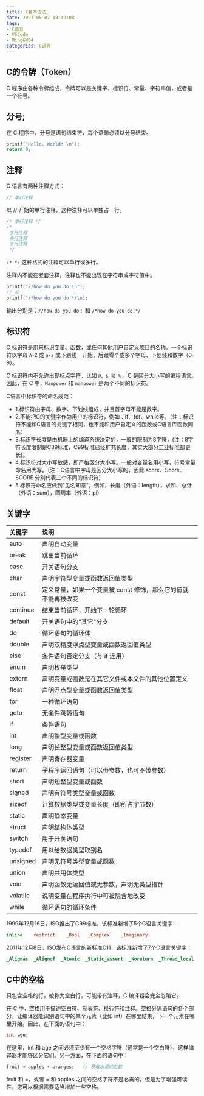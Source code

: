 ```yaml
---
title: C基本语法
date: 2021-05-07 13:49:08
tags:
- C语言
- VSCode
- MingGW64
categories: C语言
---
```


## C的令牌（Token）

C 程序由各种令牌组成，令牌可以是关键字、标识符、常量、字符串值，或者是一个符号。

## 分号;

在 C 程序中，分号是语句结束符，每个语句必须以分号结束。

```c
printf("Hello, World! \n");
return 0;
```

<!--more-->
## 注释

C 语言有两种注释方式：

```c
// 单行注释
```

以 // 开始的单行注释，这种注释可以单独占一行。

```c
/* 单行注释 */
/* 
 多行注释
 多行注释
 多行注释
 */
```

`/* */` 这种格式的注释可以单行或多行。

注释内不能在嵌套注释，注释也不能出现在字符串或字符值中。

```c
printf("//how do you do!\n");
// 或
printf("/*how do you do!*/\n);
```

输出分别是：`//how do you do！` 和 `/*how do you do!*/`

## 标识符

C 标识符是用来标识变量、函数，或任何其他用户自定义项目的名称。一个标识符以字母 `A-Z` 或 `a-z` 或下划线 `_` 开始，后跟零个或多个字母、下划线和数字（0-9）。

C 标识符内不允许出现标点字符，比如 `@、$ 和 %` 。C 是区分大小写的编程语言。因此，在 C 中，`Manpower` 和 `manpower` 是两个不同的标识符。

C语言中标识符的命名规范：

* 1.标识符由字母、数字、下划线组成，并且首字母不能是数字。
* 2.不能把C的关键字作为用户的标识符，例如：if、for、while等。（注：标识符不能和C语言的关键字相同，也不能和用户自定义的函数或C语言库函数同名）
* 3.标识符长度是由机器上的编译系统决定的，一般的限制为8字符，(注：8字符长度限制是C89标准，C99标准已经扩充长度，其实大部分工业标准都更长)。
* 4.标识符对大小写敏感，即严格区分大小写。一般对变量名用小写，符号常量命名用大写。（注：C语言中字母是区分大小写的，因此 score、Score、SCORE 分别代表三个不同的标识符）
* 5.标识符命名应做到"见名知意"，例如，长度（外语：length），求和、总计（外语：sum），圆周率（外语：pi）

## 关键字

|关键字	| 说明 |
| :--- | :--- |
| auto| 声明自动变量 | 
| break| 	跳出当前循环| 
| case| 	开关语句分支| 
| char| 	声明字符型变量或函数返回值类型| 
| const| 	定义常量，如果一个变量被 const 修饰，那么它的值就不能再被改变| 
| continue| 	结束当前循环，开始下一轮循环| 
| default| 	开关语句中的"其它"分支| 
| do| 	循环语句的循环体| 
| double| 	声明双精度浮点型变量或函数返回值类型| 
| else| 	条件语句否定分支（与 if 连用）| 
| enum| 	声明枚举类型| 
| extern| 	声明变量或函数是在其它文件或本文件的其他位置定义| 
| float| 	声明浮点型变量或函数返回值类型| 
| for| 	一种循环语句| 
| goto| 	无条件跳转语句| 
| if| 	条件语句| 
| int| 	声明整型变量或函数| 
| long| 	声明长整型变量或函数返回值类型| 
| register| 	声明寄存器变量| 
| return| 	子程序返回语句（可以带参数，也可不带参数）| 
| short| 	声明短整型变量或函数| 
| signed| 	声明有符号类型变量或函数| 
| sizeof| 	计算数据类型或变量长度（即所占字节数）| 
| static| 	声明静态变量| 
| struct| 	声明结构体类型| 
| switch| 	用于开关语句| 
| typedef| 	用以给数据类型取别名| 
| unsigned| 	声明无符号类型变量或函数| 
| union| 	声明共用体类型| 
| void| 	声明函数无返回值或无参数，声明无类型指针| 
| volatile| 	说明变量在程序执行中可被隐含地改变| 
| while| 	循环语句的循环条件| 

1999年12月16日，ISO推出了C99标准，该标准新增了5个C语言关键字：

```c
inline    restrict    _Bool   _Complex    _Imaginary
```

2011年12月8日，ISO发布C语言的新标准C11，该标准新增了7个C语言关键字：

```c
_Alignas  _Alignof  _Atomic  _Static_assert  _Noreturn  _Thread_local  _Generic  
```

## C中的空格

只包含空格的行，被称为空白行，可能带有注释，C 编译器会完全忽略它。

在 C 中，空格用于描述空白符、制表符、换行符和注释。空格分隔语句的各个部分，让编译器能识别语句中的某个元素（比如 int）在哪里结束，下一个元素在哪里开始。因此，在下面的语句中：

```c
int age;
```

在这里，int 和 age 之间必须至少有一个空格字符（通常是一个空白符），这样编译器才能够区分它们。另一方面，在下面的语句中：

```c
fruit = apples + oranges;   // 获取水果的总数
```

fruit 和 =，或者 = 和 apples 之间的空格字符不是必需的，但是为了增强可读性，您可以根据需要适当增加一些空格。